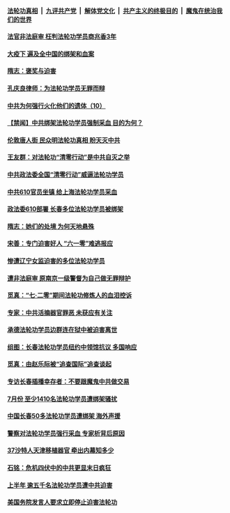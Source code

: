 

####  [法轮功真相](../../../../basic/blob/master/README.md?t=08270531) &nbsp;|&nbsp; [九评共产党](../../../../9ping.md/blob/master/README.md?t=08270531) &nbsp;|&nbsp; [解体党文化](../../../../jtdwh.md/blob/master/README.md?t=08270531)  &nbsp;|&nbsp; [共产主义的终极目的](../../../../gczydzjmd.md/blob/master/README.md?t=08270531) &nbsp;|&nbsp; [魔鬼在统治我们的世界](../../../../mgztzwmdsj.md/blob/master/README.md?t=08270531) 

#### [法官非法庭审 枉判法轮功学员商兆香3年](../pages/prog424/a102926577.md?t=08270531) 

#### [大疫下 遍及全中国的绑架和血案](../pages/prog424/a102926546.md?t=08270531) 

#### [隋志：褒奖与迫害](../pages/prog424/a102926230.md?t=08270531) 

#### [孔庆良律师：为法轮功学员无罪而辩](../pages/prog424/a102925726.md?t=08270531) 

#### [中共为何强行火化他们的遗体（10）](../pages/prog424/a102925710.md?t=08270531) 

#### [【禁闻】中共绑架法轮功学员强制采血 目的为何？](../pages/prog424/a102925441.md?t=08270531) 

#### [伦敦唐人街 民众明法轮功真相 盼天灭中共](../pages/prog424/a102925069.md?t=08270531) 

#### [王友群：对法轮功“清零行动”是中共自灭之举](../pages/prog424/a102925004.md?t=08270531) 

#### [中共政法委全国“清零行动”威逼法轮功学员](../pages/prog424/a102924708.md?t=08270531) 

#### [中共610官员坐镇 给上海法轮功学员采血](../pages/prog424/a102924606.md?t=08270531) 

#### [政法委610部署 长春多位法轮功学员被绑架](../pages/prog424/a102923869.md?t=08270531) 

#### [隋志：她们的处境 为何天地悬殊](../pages/prog424/a102924010.md?t=08270531) 

#### [宋善：专门迫害好人 “六一零”难逃报应](../pages/prog424/a102923987.md?t=08270531) 

#### [惨遭辽宁女监迫害的多位法轮功学员](../pages/prog424/a102923892.md?t=08270531) 

#### [遭非法庭审 原南京一级警督为自己做无罪辩护](../pages/prog424/a102923054.md?t=08270531) 

#### [觅真：“七·二零”期间法轮功修炼人的血泪控诉](../pages/prog424/a102922363.md?t=08270531) 

#### [专家：中共活摘器官罪恶 未获应有关注](../pages/prog424/a102922287.md?t=08270531) 

#### [承德法轮功学员边群连在狱中被迫害离世](../pages/prog424/a102922281.md?t=08270531) 

#### [组图：长春法轮功学员纽约中领馆抗议 多国响应](../pages/prog424/a102921741.md?t=08270531) 

#### [觅真：由赵乐际被“追查国际”追查谈起](../pages/prog424/a102921473.md?t=08270531) 

#### [专访长春插播幸存者：不要跟魔鬼中共做交易](../pages/prog424/a102921406.md?t=08270531) 

#### [7月份 至少1410名法轮功学员遭绑架骚扰](../pages/prog424/a102921351.md?t=08270531) 

#### [中国长春50多法轮功学员遭绑架 海外声援](../pages/prog424/a102920996.md?t=08270531) 

#### [警察对法轮功学员强行采血 专家析背后原因](../pages/prog424/a102920538.md?t=08270531) 

#### [37沙特人天津移植器官 牵出内幕知多少](../pages/prog424/a102920515.md?t=08270531) 

#### [石铭：危机四伏中的中共更显末日疯狂](../pages/prog424/a102919848.md?t=08270531) 

#### [上半年 逾五千名法轮功学员遭中共迫害](../pages/prog424/a102919734.md?t=08270531) 

#### [美国务院发言人要求立即停止迫害法轮功](../pages/prog424/a102919359.md?t=08270531) 

